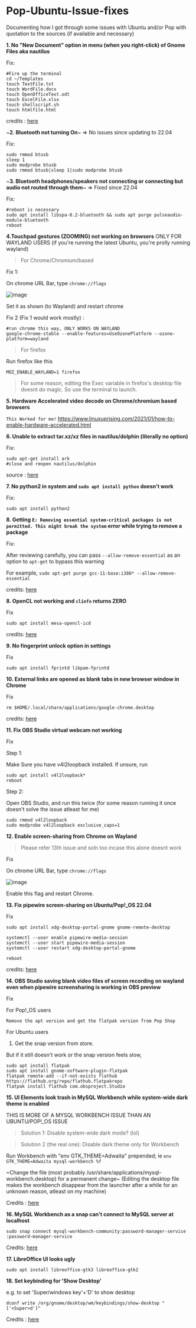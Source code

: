 # Pop-Ubuntu-Issue-fixes

Documenting how I got through some issues with Ubuntu and/or Pop with quotation to the sources (if available and necessary)

**1. No "New Document" option in menu (when you right-click) of Gnome Files aka nautilus** <br>

Fix:

    #Fire up the terminal
    cd ~/Templates
    touch TextFile.txt
    touch WordFile.docx
    touch OpenOfficeText.odt
    touch ExcelFile.xlsx
    touch shellscript.sh
    touch htmlfile.html
    
credits : [here](https://askubuntu.com/a/209669/1227056)

~**2. Bluetooth not turning On**~ => No issues since updating to 22.04

Fix:

    sudo rmmod btusb
    sleep 1
    sudo modprobe btusb
    sudo rmmod btusb|sleep 1|sudo modprobe btusb
    

~**3. Bluetooth headphones/speakers not connecting or connecting but audio not routed through them**~ => Fixed since 22.04

Fix:

    #reboot is necessary
    sudo apt install libspa-0.2-bluetooth && sudo apt purge pulseaudio-module-bluetooth
    reboot


**4.Touchpad gestures (ZOOMING) not working on browsers**
ONLY FOR WAYLAND USERS (if you're running the latest Ubuntu, you're prolly running wayland)

> For Chrome/Chromium/based

Fix 1:

On chrome URL Bar, type ```chrome://flags``` 

![image](https://user-images.githubusercontent.com/78267371/162694799-33a26cd9-3cf5-4726-b963-3e8c4d06cb99.png)

Set it as shown (to Wayland) and restart chrome


Fix 2 (Fix 1 would work mostly) :

    #run chrome this way, ONLY WORKS ON WAYLAND
    google-chrome-stable --enable-features=UseOzonePlatform --ozone-platform=wayland
    
> For firefox

Run firefox like this 

```MOZ_ENABLE_WAYLAND=1 firefox```

> For some reason, editing the Exec variable in firefox's desktop file doesnt do magic. So use the terminal to launch.
   
**5. Hardware Accelerated video decode on Chrome/chromium based browsers**
    
`This Worked for me!`
https://www.linuxuprising.com/2021/01/how-to-enable-hardware-accelerated.html

**6. Unable to extract tar.xz/xz files in nautilus/dolphin (literally no option)**

Fix:

    sudo apt-get install ark
    #close and reopen nautilus/dolphin

source : [here](https://askubuntu.com/a/881271/1227056)

**7. No python2 in system and `sudo apt install python` doesn't work**

Fix:

    sudo apt install python2
    
**8. Getting `E: Removing essential system-critical packages is not permitted. This might break the system` error while trying to remove a package**

Fix:

After reviewing carefully, you can pass `--allow-remove-essential` as an option to `apt-get` to bypass this warning

For example, `sudo apt-get purge gcc-11-base:i386* --allow-remove-essential`

credits: [here](https://www.reddit.com/r/debian/comments/r7cjow/comment/hmykar4/?utm_source=share&utm_medium=web2x&context=3)

**8. OpenCL not working and `clinfo` returns ZERO**

Fix

    sudo apt install mesa-opencl-icd
credits: [here](https://itectec.com/ubuntu/ubuntu-how-to-get-opencl-to-work-on-an-amd-gpu-with-ubuntu-16-04/#:~:text=When%20clinfo%20shows%20%22Number%20of,icd%22%20for%20a%20possible%20solution.)
    
**9. No fingerprint unlock option in settings**

Fix

    sudo apt install fprintd libpam-fprintd
    
**10. External links are opened as blank tabs in new browser window in Chrome**

Fix

    rm $HOME/.local/share/applications/google-chrome.desktop
credits: [here](https://askubuntu.com/a/689769/1227056)

**11. Fix OBS Studio virtual webcam not working**

Fix

Step 1:

Make Sure you have v4l2loopback installed. If unsure, run 

    sudo apt install v4l2loopback*
    reboot
    
Step 2:

Open OBS Studio, and run this twice (for some reason running it once doesn't solve the issue atleast for me)

    sudo rmmod v4l2loopback
    sudo modprobe v4l2loopback exclusive_caps=1
    
**12. Enable screen-sharing from Chrome on Wayland**

> Please refer 13th issue and soln too incase this alone doesnt work

Fix

On chrome URL Bar, type ```chrome://flags``` 

![image](https://user-images.githubusercontent.com/78267371/162693891-f0248d2b-1d25-4079-a0ce-b0e82156fbbd.png)

Enable this flag and restart Chrome.

**13. Fix pipewire screen-sharing on Ubuntu/Pop!_OS 22.04**

Fix

    sudo apt install xdg-desktop-portal-gnome gnome-remote-desktop

    systemctl --user enable pipewire-media-session
    systemctl --user start pipewire-media-session
    systemctl --user restart xdg-desktop-portal-gnome

    reboot
    
credits: [here](https://askubuntu.com/a/1398720/1227056)

**14. OBS Studio saving blank video files of screen recording on wayland even when pipewire screensharing is working in OBS preview**

Fix

For Pop!_OS users

    Remove the apt version and get the flatpak version from Pop Shop

For Ubuntu users

1. Get the snap version from store. 

But if it still doesn't work or the snap version feels slow,

    sudo apt install flatpak
    sudo apt install gnome-software-plugin-flatpak
    flatpak remote-add --if-not-exists flathub https://flathub.org/repo/flathub.flatpakrepo
    flatpak install flathub com.obsproject.Studio

**15. UI Elements look trash in MySQL Workbench while system-wide dark theme is enabled**

THIS IS MORE OF A MYSQL WORKBENCH ISSUE THAN AN UBUNTU/POP!_OS ISSUE

> Solution 1: Disable system-wide dark mode? (lol)

> Solution 2 (the real one): Disable dark theme only for Workbench

Run Workbench with "env GTK_THEME=Adwaita" prepended; ie `env GTK_THEME=Adwaita mysql-workbench %f`    

~Change the file (most probably /usr/share/applications/mysql-workbench.desktop) for a permanent change~
(Editing the desktop file makes the workbench disappear from the launcher after a while for an unknown reason, atleast on my machine)

Credits : [here](https://askubuntu.com/a/1111198/1227056)
    
**16. MySQL Workbench as a snap can't connect to MySQL server at localhost**

    sudo snap connect mysql-workbench-community:password-manager-service :password-manager-service
    
Credits: [here](https://askubuntu.com/a/1242777/1227056)

**17. LibreOffice UI looks ugly**

    sudo apt install libreoffice-gtk3 libreoffice-gtk2

**18. Set keybinding for 'Show Desktop'**

e.g. to set 'Super/windows key'+'D' to show desktop 

    dconf write /org/gnome/desktop/wm/keybindings/show-desktop "['<Super>d']"
    
Credits : [here](https://www.reddit.com/r/pop_os/comments/gm3kfa/comment/ftq6kfz/?utm_source=share&utm_medium=web2x&context=3)

